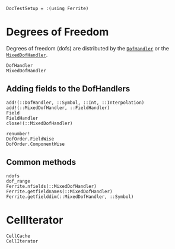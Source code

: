 ```@meta
DocTestSetup = :(using Ferrite)
```

# Degrees of Freedom
Degrees of freedom (dofs) are distributed by the [`DofHandler`](@ref) or the [`MixedDofHandler`](@ref).
```@docs
DofHandler
MixedDofHandler
```

## Adding fields to the DofHandlers
```@docs
add!(::DofHandler, ::Symbol, ::Int, ::Interpolation)
add!(::MixedDofHandler, ::FieldHandler)
Field
FieldHandler
close!(::MixedDofHandler)
```

```@docs
renumber!
DofOrder.FieldWise
DofOrder.ComponentWise
```

## Common methods
```@docs
ndofs
dof_range
Ferrite.nfields(::MixedDofHandler)
Ferrite.getfieldnames(::MixedDofHandler)
Ferrite.getfielddim(::MixedDofHandler, ::Symbol)
```

# CellIterator
```@docs
CellCache
CellIterator
```
